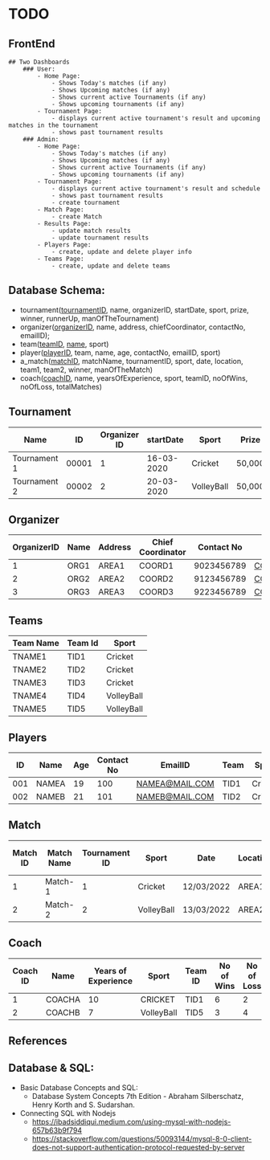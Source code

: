 # TODO
## FrontEnd
    ## Two Dashboards
        ### User:
            - Home Page:
                - Shows Today's matches (if any)
                - Shows Upcoming matches (if any)
                - Shows current active Tournaments (if any)
                - Shows upcoming tournaments (if any)
            - Tournament Page:
                - displays current active tournament's result and upcoming matches in the tournament
                - shows past tournament results
        ### Admin:
            - Home Page:
                - Shows Today's matches (if any)
                - Shows Upcoming matches (if any)
                - Shows current active Tournaments (if any)
                - Shows upcoming tournaments (if any)
            - Tournament Page:
                - displays current active tournament's result and schedule
                - shows past tournament results
                - create tournament
            - Match Page:
                - create Match
            - Results Page:
                - update match results
                - update tournament results
            - Players Page:
                - create, update and delete player info
            - Teams Page:
                - create, update and delete teams

## Database Schema:

 * tournament(<u>tournamentID</u>, name, organizerID, startDate, sport, prize, winner, runnerUp, manOfTheTournament)
 * organizer(<u>organizerID</u>, name, address, chiefCoordinator, contactNo, emailID);
 * team(<u>teamID</u>, <u>name</u>, sport)
 * player(<u>playerID</u>, team, name, age, contactNo, emailID, sport)
 * a_match(<u>matchID</u>, matchName, tournamentID, sport, date, location, team1, team2, winner, manOfTheMatch)
 * coach(<u>coachID</u>, name, yearsOfExperience, sport, teamID, noOfWins, noOfLoss, totalMatches)

## Tournament

| Name         | ID    | Organizer ID | startDate  | Sport      | Prize  | Winner | Man Of The Tournament |
| ------------ | ----- | ------------ | ---------- | ---------- | ------ | ------ | --------------------- |
| Tournament 1 | 00001 | 1            | 16-03-2020 | Cricket    | 50,000 | SJCE   | NameX                 |
| Tournament 2 | 00002 | 2            | 20-03-2020 | VolleyBall | 50,000 | RNSIT  | NameZ                 |

## Organizer

| OrganizerID | Name | Address | Chief Coordinator | Contact No | Email ID        |
| ----------- | ---- | ------- | ----------------- | ---------- | --------------- |
| 1           | ORG1 | AREA1   | COORD1            | 9023456789 | COORD1@MAIL.COM |
| 2           | ORG2 | AREA2   | COORD2            | 9123456789 | COORD2@MAIL.COM |
| 3           | ORG3 | AREA3   | COORD3            | 9223456789 | COORD3@MAIL.COM |

## Teams

| Team Name | Team Id | Sport      |
| --------- | ------- | ---------- |
| TNAME1    | TID1    | Cricket    |
| TNAME2    | TID2    | Cricket    |
| TNAME3    | TID3    | Cricket    |
| TNAME4    | TID4    | VolleyBall |
| TNAME5    | TID5    | VolleyBall |
 
## Players

| ID  | Name  | Age | Contact No | EmailID        | Team | Sport   |
| --- | ----- | --- | ---------- | -------------- | ---- | ------- |
| 001 | NAMEA | 19  | 100        | NAMEA@MAIL.COM | TID1 | Cricket |
| 002 | NAMEB | 21  | 101        | NAMEB@MAIL.COM | TID2 | Cricket |

## Match

| Match ID | Match Name | Tournament ID | Sport      | Date       | Location | Team1  | Team2  | Winner | Man of the Match |
| -------- | ---------- | ------------- | ---------- | ---------- | -------- | ------ | ------ | ------ | ---------------- |
| 1        | Match-1    | 1             | Cricket    | 12/03/2022 | AREA1    | TNAME1 | TNAME2 | TNAME2 | NAMER            |
| 2        | Match-2    | 2             | VolleyBall | 13/03/2022 | AREA2    | TNAME4 | TNAME5 | TNAME4 | NAMET            |

## Coach

| Coach ID | Name   | Years of Experience | Sport      | Team ID | No of Wins | No of Loss | Total Matches |
| -------- | ------ | ------------------- | ---------- | ------- | ---------- | ---------- | ------------- |
| 1        | COACHA | 10                  | CRICKET    | TID1    | 6          | 2          | 9             |
| 2        | COACHB | 7                   | VolleyBall | TID5    | 3          | 4          | 7             |

## References

## Database & SQL:

* Basic Database Concepts and SQL:
    * Database System Concepts 7th Edition - Abraham Silberschatz, Henry Korth and S. Sudarshan.
* Connecting SQL with Nodejs
    * https://ibadsiddiqui.medium.com/using-mysql-with-nodejs-657b63b9f794
    * https://stackoverflow.com/questions/50093144/mysql-8-0-client-does-not-support-authentication-protocol-requested-by-server
    